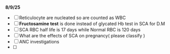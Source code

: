 **8/9/25**
- [ ] Reticulocyte are nucleated so are counted as WBC
- [ ] **Fructosamine test** is done instead of glycated Hb test in SCA for D.M
- [ ] SCA RBC half life is 17 days while Normal RBC is 120 days
- [ ] What are the effects of SCA on pregnancy( please classify )
- [ ] ANC investigations
- [ ] 
